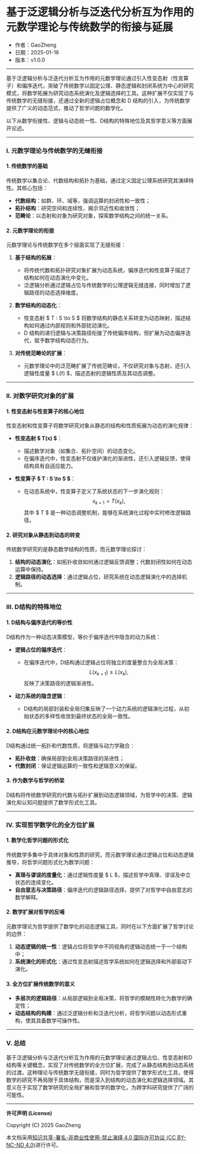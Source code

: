 # **基于泛逻辑分析与泛迭代分析互为作用的元数学理论与传统数学的衔接与延展**

- 作者：GaoZheng
- 日期：2025-01-16
- 版本：v1.0.0

---

基于泛逻辑分析与泛迭代分析互为作用的元数学理论通过引入性变态射（性变算子）和偏序迭代，突破了传统数学以固定公理、静态逻辑和封闭系统为中心的研究模式，将数学拓展为研究动态系统演化及逻辑选择的工具。这种扩展不仅实现了与传统数学的无缝衔接，还通过全新的逻辑占位概念和 D 结构的引入，为传统数学提供了广义的动态范式，推动了哲学问题的数学化。

以下从数学衔接性、逻辑与动态统一性、D结构的特殊地位及其哲学意义等方面展开论述。

---

### **I. 元数学理论与传统数学的无缝衔接**

#### **1. 传统数学的基础**
传统数学以集合论、代数结构和拓扑为基础，通过定义固定公理系统研究其演绎特性。其核心包括：
- **代数结构**：如群、环、域等，强调运算的封闭性和一致性；
- **拓扑结构**：研究空间和连续性，揭示邻近性和收敛性；
- **范畴论**：以态射和对象为研究对象，探索数学结构之间的统一关系。

#### **2. 元数学理论的衔接**
元数学理论与传统数学在多个层面实现了无缝衔接：
1. **基于结构的拓展**：
   - 将传统代数和拓扑研究对象扩展为动态系统，偏序迭代和性变算子描述了结构如何在动态演化中变化。
   - 泛逻辑分析通过逻辑占位与传统数学的公理逻辑无缝连接，同时增加了逻辑路径的动态选择维度。

2. **数学结构的动态化**：
   - 性变态射 $ T : S \to S $ 将数学结构的静态关系转变为动态映射，描述结构如何通过内部规则和外部扰动演化。
   - D 结构的递归逻辑与决策路径衔接了传统偏序结构，但扩展为动态偏序迭代，赋予数学结构动态行为。

3. **对传统范畴论的扩展**：
   - 元数学理论中的泛范畴扩展了传统范畴论，不仅研究对象与态射，还引入逻辑性度量 $ L(f) $，描述态射的逻辑性质及其动态调整。

---

### **II. 对数学研究对象的扩展**

#### **1. 性变态射与性变算子的核心地位**
性变态射和性变算子将数学研究对象从静态的结构和性质拓展为动态的演化规律：
- **性变态射 $ T(x) $**：
  - 描述数学对象（如集合、拓扑空间）的动态变化。
  - 在偏序迭代中，性变态射不仅维护演化的渐进性，还引入逻辑反馈，使得结构具有自适应能力。

- **性变算子 $ T : S \to S $**：
  - 在动态系统中，性变算子定义了系统状态的下一步演化规则：
    $$
    x_{k+1} = T(x_k),
    $$
    其中 $ T $ 是一种动态调整机制，能够在系统演化过程中实时修改逻辑路径。

#### **2. 研究对象从静态到动态的转变**
传统数学研究的是静态数学结构的性质，而元数学理论探讨：
1. **结构的动态演化**：如拓扑收敛如何通过逻辑反馈调整；代数封闭性如何在动态运算中保持。
2. **逻辑路径的动态选择**：通过逻辑占位，研究系统在动态逻辑演化中的选择机制。

---

### **III. D结构的特殊地位**

#### **1. D结构与偏序迭代的等价性**
D结构作为一种动态决策模型，等价于偏序迭代中隐含的动力系统：
- **逻辑占位的偏序迭代**：
  - 在偏序迭代中，D结构通过逻辑占位将独立的度量整合为全局决策：
    $$
    L(x_{k+1}) \geq L(x_k),
    $$
    反映了决策路径的逻辑渐进性。

- **动力系统的隐含逻辑**：
  - D结构的局部封装和全局归集反映了一个动力系统的逻辑演化过程，从初始状态的多样性收敛到最终状态的全局一致性。

#### **2. D结构在元数学理论中的核心地位**
D结构通过统一拓扑和代数性质，将逻辑与动力学融合：
- **拓扑收敛**：确保局部到全局决策路径的渐进性；
- **代数封闭**：保证逻辑运算的一致性和逻辑意义的保留。

#### **3. 作为数学与哲学的桥梁**
D结构将传统数学研究的代数与拓扑扩展到动态逻辑领域，为哲学中的决策、逻辑演化和认知问题提供了数学形式化工具。

---

### **IV. 实现哲学数学化的全方位扩展**

#### **1. 数学化哲学问题的形式化**
传统数学多集中于具体对象和性质的研究，而元数学理论通过逻辑占位和动态逻辑推导，将哲学问题形式化为数学问题：
- **真理与谬误的度量化**：通过逻辑性度量 $ L $，描述哲学中真理、谬误及中立状态的连续变化。
- **自由意志与决策路径**：偏序迭代的逻辑路径选择，提供了对哲学中自由意志的数学解释。

#### **2. 数学扩展对哲学的反哺**
元数学理论为哲学提供了数学化的动态逻辑工具，同时在以下方面扩展了哲学讨论的边界：
1. **动态逻辑的统一性**：逻辑占位将哲学中不同视角的逻辑动态统一于一个结构中；
2. **系统演化的形式化**：通过性变态射描述哲学系统如何在逻辑选择和外部驱动下演化。

#### **3. 全方位扩展传统数学的意义**
- **多层次的逻辑路径**：从局部逻辑到全局决策，将哲学的模糊性转化为数学的确定性；
- **动态结构的构建**：通过泛逻辑分析和泛迭代分析，将哲学问题以动态形式重构，使其具备数学可操作性。

---

### **V. 总结**

基于泛逻辑分析与泛迭代分析互为作用的元数学理论通过逻辑占位、性变态射和D结构等关键概念，实现了对传统数学的全方位扩展，完成了从静态结构到动态系统的过渡。这种理论与传统数学无缝衔接，同时为哲学提供了数学形式化工具，使得数学的研究不再局限于具体结构，而是深入到结构的动态演化和逻辑选择领域。其意义在于实现了数学研究的全局扩展和哲学的数学化，为跨学科研究提供了广阔的可能性。

---

**许可声明 (License)**

Copyright (C) 2025 GaoZheng 

本文档采用[知识共享-署名-非商业性使用-禁止演绎 4.0 国际许可协议 (CC BY-NC-ND 4.0)](https://creativecommons.org/licenses/by-nc-nd/4.0/deed.zh-Hans)进行许可。
